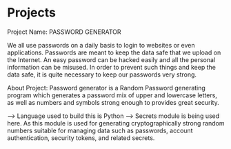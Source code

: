 # Projects
Project Name: PASSWORD GENERATOR

We all use passwords on a daily basis to login to websites or even applications. Passwords are meant to keep the data safe that we upload on the Internet. 
An easy password can be hacked easily and all the personal information can be misused. In order to prevent such things and keep the data safe, it is quite necessary
to keep our passwords very strong.

About Project: Password generator is a Random Password generating program which generates a password mix of upper and lowercase letters, as well as numbers and 
symbols strong enough to provides great security.

--> Language used to build this is Python
--> Secrets module is being used here. As this module is used for generating cryptographically strong random numbers suitable for managing data such as passwords,
account authentication, security tokens, and related secrets.
